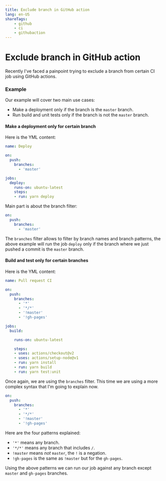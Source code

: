 ```yaml
---
title: Exclude branch in GitHub action
lang: en-US
shareTags:
    - github
    - ci
    - githubaction
---
```


<social-share />

# Exclude branch in GitHub action

Recently I've faced a painpoint trying to exclude a branch from certain CI job using GitHub actions. 

### Example

Our example will cover two main use cases:

- Make a deployment only if the branch is the `master` branch.
- Run build and unit tests only if the branch is not the `master` branch.

#### Make a deployment only for certain branch

Here is the YML content:

```yml
name: Deploy

on:
  push:
    branches: 
      - 'master'

jobs:
  deploy:
    runs-on: ubuntu-latest
    steps:
    - run: yarn deploy
```

Main part is about the branch filter:

```yml
on:
  push:
    branches: 
      - 'master'
```

The `branches` filter allows to filter by branch names and branch patterns, the above example will run the job `deploy` only if the branch where we just pushed a commit is the `master` branch.

#### Build and test only for certain branches

Here is the YML content:

```yml
name: Pull request CI

on:
  push:
    branches:
      - '*'
      - '*/*'
      - '!master'
      - '!gh-pages'

jobs:
  build:

    runs-on: ubuntu-latest

    steps:
    - uses: actions/checkout@v2
    - uses: actions/setup-node@v1
    - run: yarn install
    - run: yarn build
    - run: yarn test:unit
```

Once again, we are using the `branches` filter. This time we are using a more complex syntax that I'm going to explain now.

```yml
on:
  push:
    branches:
      - '*'
      - '*/*'
      - '!master'
      - '!gh-pages'
```

Here are the four patterns explained:

- `'*'` means any branch.
- `'*/*'` means any branch that includes `/`.
- `!master` means *not* `master`, the `!` is a negation.
- `!gh-pages` is the same as `!master` but for the `gh-pages`.

Using the above patterns we can run our job against any branch except `master` and `gh-pages` branches.

<Disqus/>